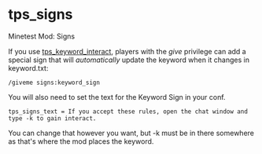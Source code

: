 # tps_signs
Minetest Mod: Signs

If you use [tps_keyword_interact](https://github.com/Cat5TV/tps_keyword_interact), players with the *give* privilege can add a special sign that will *automatically* update the keyword when it changes in keyword.txt:
```
/giveme signs:keyword_sign
```
You will also need to set the text for the Keyword Sign in your conf.
```
tps_signs_text = If you accept these rules, open the chat window and type -k to gain interact.
```
You can change that however you want, but -k must be in there somewhere as that's where the mod places the keyword.
